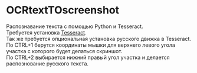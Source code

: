 # OCRtextTOscreenshot
Распознавание текста с помощью Python и Tesseract.  
Требуется установка [Tesseract](http://waksoft.susu.ru/53644d/CRFMEUtYSklHVUdHUxEFBURIClVGTF5dTVsTVh5eWQ==/).  
Так же требуется опциональная установка русского движка в Tesseract.  
По CTRL+1 берутся координаты мышки для верхнего левого угола участка с которого будет делаться скриншот.  
По CTRL+2 выбирается нижний правый угол участка и делается распознование русского текста.  
